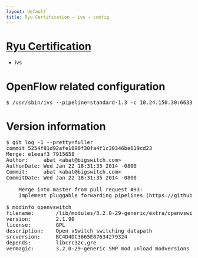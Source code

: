 ```yaml
---
layout: default
title: Ryu Certification - ivs - config
---
```

# [Ryu Certification](http://osrg.github.io/ryu/certification.html)
* ivs

# OpenFlow related configuration
<pre>
$ /usr/sbin/ivs --pipeline=standard-1.3 -c 10.24.150.30:6633 --dpid 0000000000000001 -i eth7 -i eth8
</pre>

# Version information
<pre>
$ git log -1 --pretty=fuller
commit 5254f81d92afe1090f30fa4f1c30346be619cd23
Merge: e1eeaf3 7915658
Author:     abat &lt;abat@bigswitch.com&gt;
AuthorDate: Wed Jan 22 18:31:35 2014 -0800
Commit:     abat &lt;abat@bigswitch.com&gt;
CommitDate: Wed Jan 22 18:31:35 2014 -0800

    Merge into master from pull request #93:
    Implement pluggable forwarding pipelines (https://github.com/floodlight/ivs/pull/93)

$ modinfo openvswitch
filename:       /lib/modules/3.2.0-29-generic/extra/openvswitch.ko
version:        2.1.90
license:        GPL
description:    Open vSwitch switching datapath
srcversion:     BC4D4DC3665E87634279324
depends:        libcrc32c,gre
vermagic:       3.2.0-29-generic SMP mod_unload modversions 
</pre>
